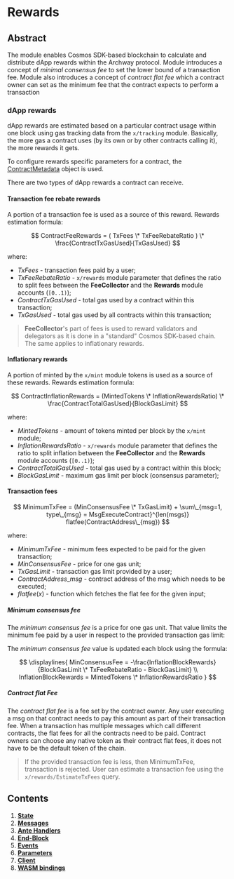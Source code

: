 <!--
order: 0
title: Rewards Overview
parent:
  title: "rewards"
-->

# Rewards

## Abstract

The module enables Cosmos SDK-based blockchain to calculate and distribute dApp
rewards within the Archway protocol. Module introduces a concept of *minimal
consensus fee* to set the lower bound of a transaction fee. Module also
introduces a concept of *contract flat fee* which a contract owner can set as
the minimum fee that the contract expects to perform a transaction

### dApp rewards

dApp rewards are estimated based on a particular contract usage within one block
using gas tracking data from the `x/tracking` module. Basically, the more gas a
contract uses (by its own or by other contracts calling it), the more rewards it
gets.

To configure rewards specific parameters for a contract, the
[ContractMetadata](01_state.md#ContractMetadata) object is used.

There are two types of dApp rewards a contract can receive.

#### Transaction fee rebate rewards

A portion of a transaction fee is used as a source of this reward. Rewards
estimation formula:

$$
ContractFeeRewards = ( TxFees \* TxFeeRebateRatio ) \* \frac{ContractTxGasUsed}{TxGasUsed}
$$

where:

*   *TxFees* - transaction fees paid by a user;
*   *TxFeeRebateRatio* - `x/rewards` module parameter that defines the ratio to
    split fees between the **FeeCollector** and the **Rewards** module accounts
    (`[0..1)`);
*   *ContractTxGasUsed* - total gas used by a contract within this transaction;
*   *TxGasUsed* - total gas used by all contracts within this transaction;

> **FeeCollector**'s part of fees is used to reward validators and delegators as
> it is done in a "standard" Cosmos SDK-based chain. The same applies to
> inflationary rewards.

#### Inflationary rewards

A portion of minted by the `x/mint` module tokens is used as a source of these
rewards. Rewards estimation formula:

$$
ContractInflationRewards = (MintedTokens \* InflationRewardsRatio) \* \frac{ContractTotalGasUsed}{BlockGasLimit}
$$

where:

*   *MintedTokens* - amount of tokens minted per block by the `x/mint` module;
*   *InflationRewardsRatio* - `x/rewards` module parameter that defines the ratio
    to split inflation between the **FeeCollector** and the **Rewards** module
    accounts (`[0..1)`);
*   *ContractTotalGasUsed* - total gas used by a contract within this block;
*   *BlockGasLimit* - maximum gas limit per block (consensus parameter);

#### Transaction fees

$$
MinimumTxFee = (MinConsensusFee \* TxGasLimit) + \sum\_{msg=1, type\_{msg} = MsgExecuteContract}^{len(msgs)} flatfee(ContractAddress\_{msg})
$$

where:

*   $MinimumTxFee$ - minimum fees expected to be paid for the given transaction;
*   $MinConsensusFee$ - price for one gas unit;
*   $TxGasLimit$ - transaction gas limit provided by a user;
*   $ContractAddress\_{msg}$ - contract address of the msg which needs to be
    executed;
*   $flatfee(x)$ - function which fetches the flat fee for the given input;

##### Minimum consensus fee

The *minimum consensus fee* is a price for one gas unit. That value limits the
minimum fee paid by a user in respect to the provided transaction gas limit:

The *minimum consensus fee* value is updated each block using the formula:

$$
\displaylines{
MinConsensusFee = -\frac{InflationBlockRewards}{BlockGasLimit \* TxFeeRebateRatio - BlockGasLimit} \\
InflationBlockRewards = MintedTokens \* InflationRewardsRatio
}
$$

##### Contract flat Fee

The *contract flat fee* is a fee set by the contract owner. Any user executing a
msg on that contract needs to pay this amount as part of their transaction fee.
When a transaction has multiple messages which call different contracts, the
flat fees for all the contracts need to be paid. Contract owners can choose any
native token as their contract flat fees, it does not have to be the default
token of the chain.

> If the provided transaction fee is less, then MinimumTxFee, transaction is
> rejected. User can estimate a transaction fee using the
> `x/rewards/EstimateTxFees` query.

## Contents

1.  **[State](01_state.md)**
2.  **[Messages](02_messages.md)**
3.  **[Ante Handlers](03_ante_handlers.md)**
4.  **[End-Block](04_end_block.md)**
5.  **[Events](05_events.md)**
6.  **[Parameters](06_params.md)**
7.  **[Client](07_client.md)**
8.  **[WASM bindings](08_wasm_bindings.md)**
